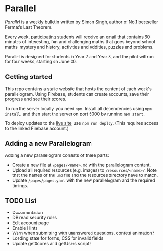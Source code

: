 # Parallel

_Parallel_ is a weekly bulletin written by Simon Singh, author of No.1 bestseller Fermat’s Last Theorem.

Every week, participating students will receive an email that contains 60 minutes of interesting, fun and challenging maths that goes beyond school maths: mystery and history, activities and oddities, puzzles and problems.

Parallel is designed for students in Year 7 and Year 8, and the pilot will run for four weeks, starting on June 30.


## Getting started

This repo contains a static website that hosts the content of each week's
parallelogram. Using Firebase, students can create accounts, save their
progress and see their scores.

To run the server locally, you need `npm`. Install all dependencies using
`npm install`, and then start the server on port 5000 by running `npm start`.

To deploy updates to the [live site](https://parallel.org.uk), use
`npm run deploy`. (This requires access to the linked Firebase account.)


## Adding a new Parallelogram

Adding a new parallelogram consists of three parts:

* Create a new file at `/pages/<name>.md` with the parallelogram content.
* Upload all required resources (e.g. images) to `/resources/<name>/`. Note that
  the names of the `.md` file and the resources directory have to match.
* Update `/pages/pages.yaml` with the new parallelogram and the required timings.


## TODO List

* Documentation
* DB read security rules
* Edit account page
* Enable Hints
* Warn when submitting with unanswered questions, confetti animation?
* Loading state for forms, CSS for invalid fields
* Update getScores and getUsers scripts
